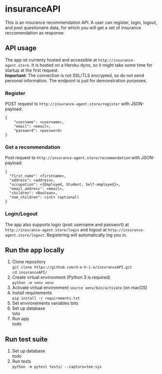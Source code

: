 # insuranceAPI
This is an insurance recommendation API. A user can register, login, logout, and post questionaire data, for which you will get a set of insurance reccomendation as response.

## API usage

The app ist currenty hosted and accessible at ```http://insurance-agent.store```. It is hosted on a Heroku dyno, so it might take some time for startup at the first request.  
**Important**: The connection is not SSL/TLS encrypted, so do not send personal information. The endpoint is just for demonstration purposes.

### Register
POST request to ```http://insurance-agent.store/register``` with JSON-payload:
```
{
	"username": <username>,
	"email": <email>,
	"password": <password>
}
```
### Get a recommendation
Post request to ```http://insurance-agent.store/recommendation``` with JSON-payload:
```
{
  "first_name": <firstname>,
  "address": <address>,
  "occupation": <{Employed, Student, Self-employed}>,
  "email_address": <email>,
  "children": <Boolean>,
  "num_children": >int> (optional)
}
```
### Login/Logout
The app also supports login (post username and passwort) at ```http://insurance-agent.store/login``` and logout at  ```http://insurance-agent.store/logout```. Registering will automatically log you in.

## Run the app locally

1. Clone repository  
```git clone https://github.com/d-e-h-i-o/insuranceAPI.git```  
```cd insuranceAPI/```
2. Create virtual environment (Python 3 is required)  
```python -m venv venv```
3. Activate virtual environment 
```source venv/bin/activate``` (on macOS)
4. Install requirements  
```pip install -r requirements.txt```
5. Set environements variables 
toto  
6. Set up database  
toto  
7. Run app  
todo  

## Run test suite
1. Set up database  
todo 
2. Run tests  
```python -m pytest tests/ --capture=tee-sys```
